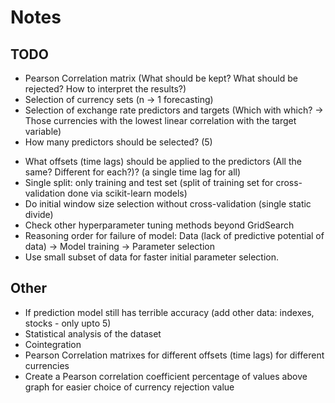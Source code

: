# Notes

## TODO

+ Pearson Correlation matrix (What should be kept? What should be rejected? How to interpret the results?)
+ Selection of currency sets (n -> 1 forecasting)
+ Selection of exchange rate predictors and targets (Which with which? -> Those currencies with the lowest linear correlation with the target variable)
+ How many predictors should be selected? (5)
- What offsets (time lags) should be applied to the predictors (All the same? Different for each?)? (a single time lag for all)
- Single split: only training and test set (split of training set for cross-validation done via scikit-learn models)
- Do initial window size selection without cross-validation (single static divide)
- Check other hyperparameter tuning methods beyond GridSearch
- Reasoning order for failure of model: Data (lack of predictive potential of data) -> Model training -> Parameter selection
- Use small subset of data for faster initial parameter selection.

## Other

- If prediction model still has terrible accuracy (add other data: indexes, stocks - only upto 5)
- Statistical analysis of the dataset
- Cointegration
- Pearson Correlation matrixes for different offsets (time lags) for different currencies
- Create a Pearson correlation coefficient percentage of values above graph for easier choice of currency rejection value


